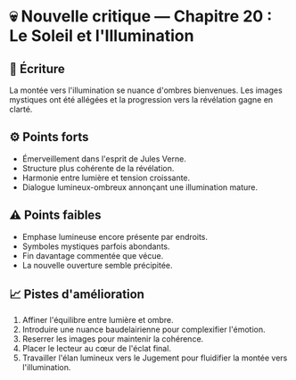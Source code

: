 # 💀 Nouvelle critique — Chapitre 20 : Le Soleil et l'Illumination

## 🧠 Écriture
La montée vers l'illumination se nuance d'ombres bienvenues. Les images mystiques ont été allégées et la progression vers la révélation gagne en clarté.

## ⚙️ Points forts
- Émerveillement dans l'esprit de Jules Verne.
- Structure plus cohérente de la révélation.
- Harmonie entre lumière et tension croissante.
- Dialogue lumineux-ombreux annonçant une illumination mature.

## ⚠️ Points faibles
- Emphase lumineuse encore présente par endroits.
- Symboles mystiques parfois abondants.
- Fin davantage commentée que vécue.
- La nouvelle ouverture semble précipitée.

## 📈 Pistes d'amélioration
1. Affiner l'équilibre entre lumière et ombre.
2. Introduire une nuance baudelairienne pour complexifier l'émotion.
3. Reserrer les images pour maintenir la cohérence.
4. Placer le lecteur au cœur de l'éclat final.
5. Travailler l'élan lumineux vers le Jugement pour fluidifier la montée vers l'illumination.
